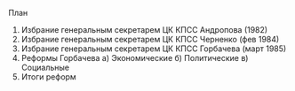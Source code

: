 План
1. Избрание генеральным секретарем ЦК КПСС Андропова (1982)
2. Избрание генеральным секретарем ЦК КПСС Черненко (фев 1984)
3. Избрание генеральным секретарем ЦК КПСС Горбачева (март 1985)
4. Реформы Горбачева
	а) Экономические
	б) Политические 
	в) Социальные 
5. Итоги реформ